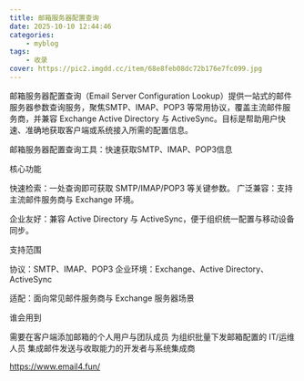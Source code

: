 ```yaml
---
title: 邮箱服务器配置查询
date: 2025-10-10 12:44:46
categories: 
    - myblog
tags: 
    - 收录
cover: https://pic2.imgdd.cc/item/68e8feb08dc72b176e7fc099.jpg
---
```



邮箱服务器配置查询（Email Server Configuration Lookup）提供一站式的邮件服务器参数查询服务，聚焦SMTP、IMAP、POP3 等常用协议，覆盖主流邮件服务商，并兼容 Exchange Active Directory 与 ActiveSync。目标是帮助用户快速、准确地获取客户端或系统接入所需的配置信息。

邮箱服务器配置查询工具：快速获取SMTP、IMAP、POP3信息

核心功能

快速检索：一处查询即可获取 SMTP/IMAP/POP3 等关键参数。
广泛兼容：支持主流邮件服务商与 Exchange 环境。

企业友好：兼容 Active Directory 与 ActiveSync，便于组织统一配置与移动设备同步。

支持范围

协议：SMTP、IMAP、POP3
企业环境：Exchange、Active Directory、ActiveSync

适配：面向常见邮件服务商与 Exchange 服务器场景

谁会用到

需要在客户端添加邮箱的个人用户与团队成员
为组织批量下发邮箱配置的 IT/运维人员
集成邮件发送与收取能力的开发者与系统集成商


https://www.email4.fun/

